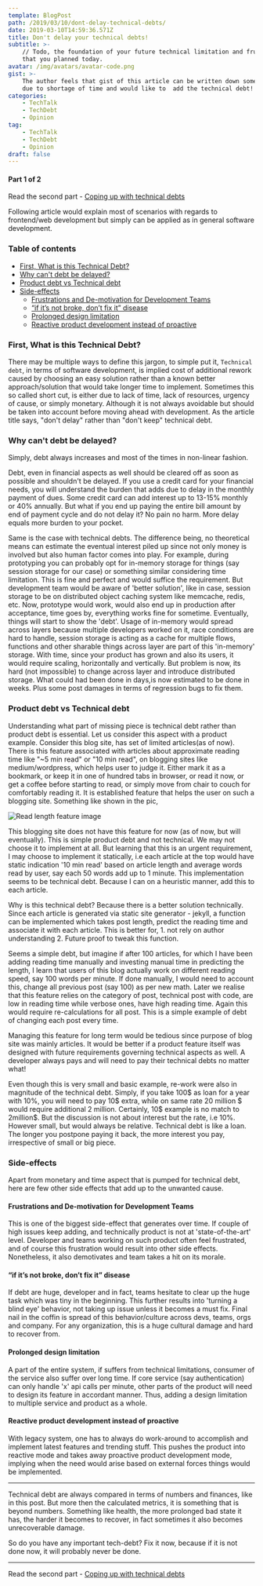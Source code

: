 ```yaml
---
template: BlogPost
path: /2019/03/10/dont-delay-technical-debts/
date: 2019-03-10T14:59:36.571Z
title: Don't delay your technical debts!
subtitle: >-
    // Todo, the foundation of your future technical limitation and frustration
    that you planned today.
avatar: /img/avatars/avatar-code.png
gist: >-
    The author feels that gist of this article can be written down some other day
    due to shortage of time and would like to  add the technical debt!
categories:
    - TechTalk
    - TechDebt
    - Opinion
tag:
    - TechTalk
    - TechDebt
    - Opinion
draft: false
---
```


#### Part 1 of 2

Read the second part - [Coping up with technical debts](/2019/04/07/coping-with-technical-debts/)

Following article would explain most of scenarios with regards to frontend/web development but simply can be applied as in general software development.

### Table of contents

<!-- toc -->

-   [First, What is this Technical Debt?](#first-what-is-this-technical-debt)
-   [Why can't debt be delayed?](#why-cant-debt-be-delayed)
-   [Product debt vs Technical debt](#product-debt-vs-technical-debt)
-   [Side-effects](#side-effects)
    -   [Frustrations and De-motivation for Development Teams](#frustrations-and-de-motivation-for-development-teams)
    -   [“if it’s not broke, don’t fix it” disease](#if-its-not-broke-dont-fix-it-disease)
    -   [Prolonged design limitation](#prolonged-design-limitation)
    -   [Reactive product development instead of proactive](#reactive-product-development-instead-of-proactive)

<!-- tocstop -->

### First, What is this Technical Debt?

There may be multiple ways to define this jargon, to simple put it, `Technical debt`, in terms of software development, is implied cost of additional rework caused by choosing an easy solution rather than a known better approach/solution that would take longer time to implement. Sometimes this so called short cut, is either due to lack of time, lack of resources, urgency of cause, or simply monetary. Although it is not always avoidable but should be taken into account before moving ahead with development. As the article title says, "don't delay" rather than "don't keep" technical debt.

### Why can't debt be delayed?

Simply, debt always increases and most of the times in non-linear fashion.

Debt, even in financial aspects as well should be cleared off as soon as possible and shouldn't be delayed. If you use a credit card for your financial needs, you will understand the burden that adds due to delay in the monthly payment of dues. Some credit card can add interest up to 13-15% monthly or 40% annually. But what if you end up paying the entire bill amount by end of payment cycle and do not delay it? No pain no harm. More delay equals more burden to your pocket.

Same is the case with technical debts. The difference being, no theoretical means can estimate the eventual interest piled up since not only money is involved but also human factor comes into play. For example, during prototyping you can probably opt for in-memory storage for things (say session storage for our case) or something similar considering time limitation. This is fine and perfect and would suffice the requirement. But development team would be aware of 'better solution', like in case, session storage to be on distributed object caching system like memcache, redis, etc. Now, prototype would work, would also end up in production after acceptance, time goes by, everything works fine for sometime. Eventually, things will start to show the 'debt'. Usage of in-memory would spread across layers because multiple developers worked on it, race conditions are hard to handle, session storage is acting as a cache for multiple flows, functions and other sharable things across layer are part of this 'in-memory' storage. With time, since your product has grown and also its users, it would require scaling, horizontally and vertically. But problem is now, its hard (not impossible) to change across layer and introduce distributed storage. What could had been done in days,is now estimated to be done in weeks. Plus some post damages in terms of regression bugs to fix them.

### Product debt vs Technical debt

Understanding what part of missing piece is technical debt rather than product debt is essential. Let us consider this aspect with a product example. Consider this blog site, has set of limited articles(as of now). There is this feature associated with articles about approximate reading time like "~5 min read" or "10 min read", on blogging sites like medium/wordpress, which helps user to judge it. Either mark it as a bookmark, or keep it in one of hundred tabs in browser, or read it now, or get a coffee before starting to read, or simply move from chair to couch for comfortably reading it. It is established feature that helps the user on such a blogging site. Something like shown in the pic,

![Read length feature image](/img/post/dont-delay-time-feature.png "Read length")

This blogging site does not have this feature for now (as of now, but will eventually). This is simple product debt and not technical. We may not choose it to implement at all. But learning that this is an urgent requirement, I may choose to implement it statically, i.e each article at the top would have static indication '10 min read' based on article length and average words read by user, say each 50 words add up to 1 minute. This implementation seems to be technical debt. Because I can on a heuristic manner, add this to each article.

Why is this technical debt? Because there is a better solution technically. Since each article is generated via static site generator - jekyll, a function can be implemented which takes post length, predict the reading time and associate it with each article. This is better for, 1. not rely on author understanding 2. Future proof to tweak this function.

Seems a simple debt, but imagine if after 100 articles, for which I have been adding reading time manually and investing manual time in predicting the length, I learn that users of this blog actually work on different reading speed, say 100 words per minute. If done manually, I would need to account this, change all previous post (say 100) as per new math. Later we realise that this feature relies on the category of post, technical post with code, are low in reading time while verbose ones, have high reading time. Again this would require re-calculations for all post. This is a simple example of debt of changing each post every time.

Managing this feature for long term would be tedious since purpose of blog site was mainly articles. It would be better if a product feature itself was designed with future requirements governing technical aspects as well. A developer always pays and will need to pay their technical debts no matter what!

Even though this is very small and basic example, re-work were also in magnitude of the technical debt. Simply, if you take 100$ as loan for a year with 10%, you will need to pay 10$ extra, while on same rate 20 million $ would require additional 2 million. Certainly, 10$ example is no match to 2million\$. But the discussion is not about interest but the rate, i.e 10%. However small, but would always be relative. Technical debt is like a loan. The longer you postpone paying it back, the more interest you pay, irrespective of small or big piece.

### Side-effects

Apart from monetary and time aspect that is pumped for technical debt, here are few other side effects that add up to the unwanted cause.

#### Frustrations and De-motivation for Development Teams

This is one of the biggest side-effect that generates over time. If couple of high issues keep adding, and technically product is not at 'state-of-the-art' level. Developer and teams working on such product often feel frustrated, and of course this frustration would result into other side effects. Nonetheless, it also demotivates and team takes a hit on its morale.

#### “if it’s not broke, don’t fix it” disease

If debt are huge, developer and in fact, teams hesitate to clear up the huge task which was tiny in the beginning. This further results into 'turning a blind eye' behavior, not taking up issue unless it becomes a must fix. Final nail in the coffin is spread of this behavior/culture across devs, teams, orgs and company. For any organization, this is a huge cultural damage and hard to recover from.

#### Prolonged design limitation

A part of the entire system, if suffers from technical limitations, consumer of the service also suffer over long time. If core service (say authentication) can only handle 'x' api calls per minute, other parts of the product will need to design its feature in accordant manner. Thus, adding a design limitation to multiple service and product as a whole.

#### Reactive product development instead of proactive

With legacy system, one has to always do work-around to accomplish and implement latest features and trending stuff. This pushes the product into reactive mode and takes away proactive product development mode, implying when the need would arise based on external forces things would be implemented.

---

Technical debt are always compared in terms of numbers and finances, like in this post. But more then the calculated metrics, it is something that is beyond numbers. Something like health, the more prolonged bad state it has, the harder it becomes to recover, in fact sometimes it also becomes unrecoverable damage.

So do you have any important tech-debt? Fix it now, because if it is not done now, it will probably never be done.

---

Read the second part - [Coping up with technical debts](/2019/04/07/coping-with-technical-debts/)
